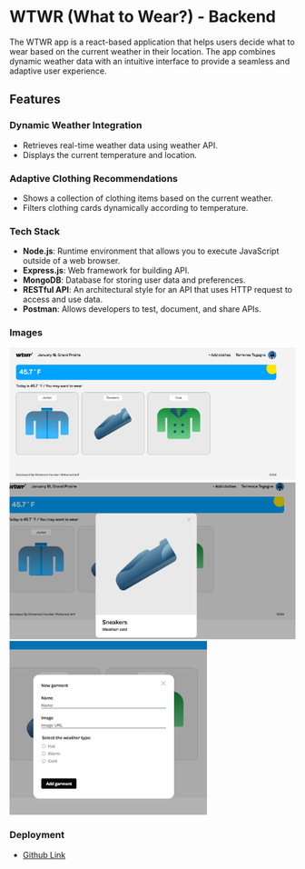 # WTWR (What to Wear?) - Backend

The WTWR app is a react-based application that helps users decide what to wear based on the current weather in their location. The app combines dynamic weather data with an intuitive interface to provide a seamless and adaptive user experience.

## Features

### Dynamic Weather Integration

- Retrieves real-time weather data using weather API.
- Displays the current temperature and location.

### Adaptive Clothing Recommendations

- Shows a collection of clothing items based on the current weather.
- Filters clothing cards dynamically according to temperature.

### Tech Stack

- **Node.js**: Runtime environment that allows you to execute JavaScript outside of a web browser.
- **Express.js**: Web framework for building API.
- **MongoDB**: Database for storing user data and preferences.
- **RESTful API**: An architectural style for an API that uses HTTP request to access and use data.
- **Postman**: Allows developers to test, document, and share APIs.

### Images

![Image](images/wtwr1.png)
![Image](images/wtwr2.png)
![Image](images/wtwr3.png)

### Deployment

- [Github Link](https://github.com/MdHamdan-13/se_project_express.git)
